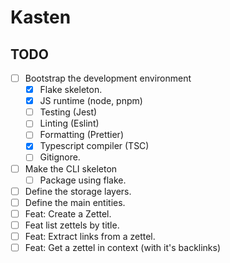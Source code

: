 # Kasten

## TODO

- [ ] Bootstrap the development environment
  - [x] Flake skeleton.
  - [x] JS runtime (node, pnpm)
  - [ ] Testing (Jest)
  - [ ] Linting (Eslint)
  - [ ] Formatting (Prettier)
  - [x] Typescript compiler (TSC)
  - [ ] Gitignore.
- [ ] Make the CLI skeleton
  - [ ] Package using flake.
- [ ] Define the storage layers.
- [ ] Define the main entities.
- [ ] Feat: Create a Zettel.
- [ ] Feat list zettels by title.
- [ ] Feat: Extract links from a zettel.
- [ ] Feat: Get a zettel in context (with it's backlinks)
